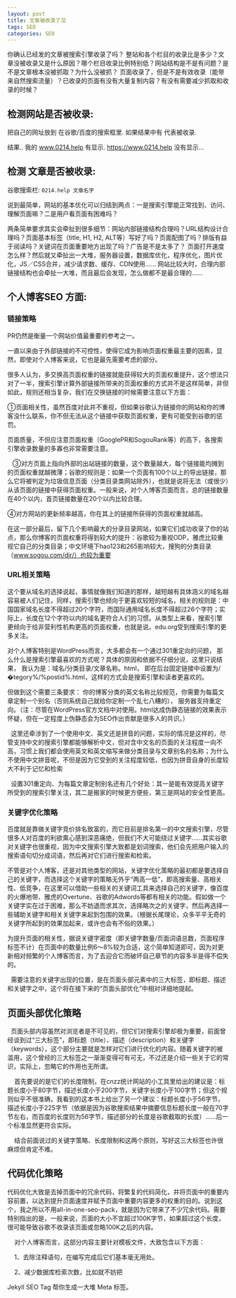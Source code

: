 ```yaml
---
layout: post
title: 文章被收录了没
tags: SEO
categories: SEO
---
```







你确认已经发的文章被搜索引擎收录了吗？
整站和各个栏目的收录比是多少？文章没被收录又是什么原因？哪个栏目收录比例特别低？网站结构是不是有问题？是不是文章根本没被抓取？为什么没被抓？
页面收录了，但是不是有效收录（能带来自然搜索流量）？已收录的页面有没有大量复制内容？有没有需要减少抓取和收录的时候？





## 检测网站是否被收录:


把自己的网址放到 在谷歌/百度的搜索框里. 
如果结果中有 代表被收录. 


结果.. 我的 www.0214.help 有显示. 
https://www.0214.help 没有显示...





## 检测 文章是否被收录:
谷歌搜索栏: 
`0214.help 文章名字`








说到最简单，网站的基本优化可以归结到两点：一是搜索引擎能正常找到、访问、理解页面嘛？二是用户看页面有困难吗？




两条简单要求其实会牵扯到很多细节：网站内部链接结构合理吗？URL结构设计合理吗？页面基本标签（title, H1, H2, ALT等）写好了吗？页面配图了吗？排版有益于阅读吗？关键词在页面重要地方出现了吗？广告是不是太多了？
页面打开速度怎么样？然后就又牵扯出一大堆，服务器设置，数据库优化，程序优化，图片优化，JS／CSS合并，减少请求数、缓存、CDN使用……
网站比较大时，合理内部链接结构也会牵扯一大堆，而且最后会发现，怎么做都不是最合理的……
































## 个人博客SEO 方面:



### 链接策略




PR仍然是衡量一个网站价值最重要的参考之一。

一直以来由于外部链接的不可控性，使得它成为影响页面权重最主要的因素，显然，即使对个人博客来说，它也是最先需要考虑的部分。


很多人认为，多交换高页面权重的链接就能获得较大的页面权重提升，这个想法只对了一半，搜索引擎计算外部链接所带来的页面权重的方式并不是这样简单，非但如此，规则还相当复杂，我们在交换链接的时候需要注意以下方面：


 ①页面相关性，虽然百度对此并不重视，但如果谷歌认为链接你的网站和你的博客没什么联系，你不但无法从这个链接中获取页面权重，更有可能受到谷歌的惩罚。



页面质量，不但应注意页面权重（GooglePR和SogouRank等）的高下，各搜索引擎收录数量的多寡也非常需要注意。


   ③对方页面上指向外部的出站链接的数量，这个数量越大，每个链接能均摊到的页面权重就越微薄；谷歌的规则是：如果一个页面有100个以上的导出链接，那么它将被判定为垃圾信息页面（分类目录类网站除外），也就是说将无法（或很少）从该页面的链接中获得页面权重。一般来说，对个人博客页面而言，总的链接数量在40个以内，首页链接数量在20个以内比较合理。



④对方网站的更新频率越高，你在其上的链接所获得的页面权重就越高。


在这一部分最后，留下几个影响最大的分录目录网站，如果它们成功收录了你的站点，那么你博客的页面权重将得到较大的提升：谷歌较为重视ODP，雅虎比较重视它自己的分类目录；中文环境下hao123和265影响较大，搜狗的分类目录（www.sogou.com/dir/）也较为重要






























### URL相关策略

这个要从域名的选择说起，事情就像我们知道的那样，越短越有具体涵义的域名越容易被人们记住，同样，搜索引擎也倾向于更喜欢较短的域名，相关的规则是：中国国家域名长度不得超过20个字符，而国际通用域名长度不得超过26个字符；实际上，长度在12个字符以内的域名更符合人们的习惯。从类型上来看，搜索引擎更倾向于给非营利性机构更高的页面权重，也就是说。edu.org受到搜索引擎的更多关注。


对个人博客特别是WordPress而言，大多都会有一个通过301重定向的问题，
那么什么是搜索引擎最喜欢的方式呢？具体的原因和依据不仔细分说，这里只说结果，
我认为是：域名/分类目录/文章名称。html，
即在后台固定链接中设置为/�tegory%/%postid%.html，这样的方式会是搜索引擎和读者更喜欢的。

但做到这个需要三条要求：
你的博客分类的英文名称比较规范，你需要为每篇文章定制一个别名（否则系统自己就给你定制一个乱七八糟的），
服务器支持重定向。（注：尽管在WordPress官方文档中对使用。html达成伪静态链接的效果表示怀疑，但在一定程度上伪静态会为SEO作出贡献是很多人的共识。）


  这里还牵涉到了一个使用中文、英文还是拼音的问题，实际的情况是这样的，尽管支持中文的搜索引擎都能够解析中文，但对含中文名的页面的关注程度一向不高，习惯上我们都会使用英文和英文缩写来做分类目录与文章别名的名称；为什么不使用中文拼音呢，不但是因为它受到的关注程度较低，也因为拼音自身的长度较大不利于记忆和检索


  设置301重定向、为每篇文章定制别名还有几个好处：其一是能有效提高关键字所受到的搜索引擎关注，其二是搬家的时候更方便些，第三是网站的安全性更高。












### 关键字优化策略

百度就是靠做关键字竞价排名致富的，而它目前是排名第一的中文搜索引擎，尽管很多人对百度的利欲熏心感到深恶痛绝，但我们不大可能绕过关键字……其实谷歌对关键字也很重视，因为中文搜索引擎大致都是划词搜索，他们会先把用户输入的搜索语句切分成词语，然后再对它们进行搜索和检索。




不管是对个人博客，还是对其他类型的网站，关键字优化策略的最初都是要选择自己的关键字，而选择这个关键字的策略无外乎“两高一低”，即高搜索量、高相关性、低竞争，在这里可以借助一些相关的关键词工具来选择自己的关键字，像百度的火爆地带、雅虎的Overtune、谷歌的Adwords等都有相关的功能。假如做一个关键字实在过于困难，那么不妨退而求其次，选择略次之的关键字，然后再选择一些辅助关键字和相关关键字来起到包围的效果。（根据长尾理论，众多平平无奇的关键字所起到的效果加起来，或许也会有不俗的效果。）


为提升页面的相关性，据说关键字密度（即关键字数量/页面词语总数，页面程序标签不计）在页面中的数量比例6～8%较为合适，这个简单知道即可，因为对更新相对频繁的个人博客而言，为了去迎合它而破坏自己章节的内容多半是得不偿失的。

  需要注意的关键字出现的位置，是在页面头部元素中的三大标签，即标题、描述和关键字之中，这个将在接下来的“页面头部优化”中相对详细地提起。







## 页面头部优化策略



  页面头部内容虽然对浏览者是不可见的，但它们对搜索引擎却极为重要，前面曾经谈到过“三大标签”，即标题（title）、描述（description）和关键字（keywords），这个部分主要就是怎样对它们进行优化的内容。随着关键字的被滥用，这个曾经的三大标签之一渐渐变得可有可无，不过还是介绍一些关于它的常识，实际上，忽略它的作用也无所谓。
  
    首先要说的是它们的长度限制，在cnzz统计网站的小工具里给出的建议是：标题长度小于80字节，描述长度小于200字节，关键字长度小于100字节；但这个规则似乎不很准确，我看到的这本书上给出了另一个建议：标题长度小于56字节，描述长度小于225字节（依据是因为谷歌搜索结果中摘要信息标题长度一般在70字节左右，而百度的长度则为56字节，描述部分的长度是谷歌截取的长度）……后一个标准显然更符合实际。
  
    结合前面说过的关键字策略、长度限制和这两个原则，写好这三大标签也许很麻烦但肯定不难。





















## 代码优化策略



代码优化大致是去掉页面中的冗余代码，将繁复的代码简化，并将页面中的重要内容前置，以达到提升页面速度并赋予页面中重要内容更多的权重的目的。说到这个，我之所以不用all-in-one-seo-pack，就是因为它带来了不少冗余代码。需要特别指出的是，一般来说，页面的大小不宜超过100K字节，如果超过这个长度，很可能导致谷歌不收录该页面或忽略100K之后的内容。
  
    对个人博客而言，这部分内容主要针对模板文件，大致包含以下方面：
  
    1、去除注释语句，在编写完成后它们基本毫无用处。
  
    2、减少数据库检索次数，比如就不妨把













Jekyll SEO Tag 帮你生成一大堆 Meta 标签。








